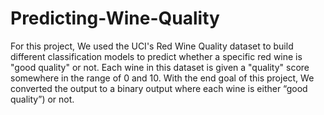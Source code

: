 # Predicting-Wine-Quality

For this project, We used the UCI's Red Wine Quality dataset to build different classification models to predict whether a specific red wine is "good quality" or not. Each wine in this dataset is given a "quality" score somewhere in the range of 0 and 10. With the end goal of this project, We converted the output to a binary output where each wine is either “good quality”) or not.
